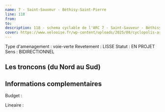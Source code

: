 ```yaml
---
name: 7 - Saint-Sauveur - Béthisy-Saint-Pierre 
line: 118
from: 
to:  
description: 118 - schema cyclable de l'ARC 7 - Saint-Sauveur - Béthisy-Saint-Pierre 
cover: https://www.velooise.fr/wp-content/uploads/2025/08/cyclopolis-arc-118.jpg
---
```

Type d'amenagement : voie-verte
Revetement : LISSE
Statut : EN PROJET
Sens : BIDIRECTIONNEL
## Les troncons (du Nord au Sud)

## Informations complementaires

Budget  : 

Lineaire :

